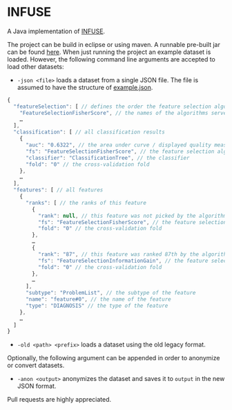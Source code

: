 INFUSE
======

A Java implementation of [INFUSE](http://nyuvis.github.io/infuse/).

The project can be build in eclipse or using maven.
A runnable pre-built jar can be found [here](infuse.jar).
When just running the project an example dataset is loaded.
However, the following command line arguments are accepted to load other datasets:

- ```-json <file>``` loads a dataset from a single JSON file.
  The file is assumed to have the structure of [example.json](src/main/resources/data/example.json).

```javascript
{
  "featureSelection": [ // defines the order the feature selection algorithms are displayed
    "FeatureSelectionFisherScore", // the names of the algorithms serve as id
    …
  ],
  "classification": [ // all classification results
    {
      "auc": "0.6322", // the area under curve / displayed quality measure
      "fs": "FeatureSelectionFisherScore", // the feature selection algorithm
      "classifier": "ClassificationTree", // the classifier
      "fold": "0" // the cross-validation fold
    },
    …
  ],
  "features": [ // all features
    {
      "ranks": [ // the ranks of this feature
        {
          "rank": null, // this feature was not picked by the algorithm
          "fs": "FeatureSelectionFisherScore", // the feature selection algorithm
          "fold": "0" // the cross-validation fold
        },
        …
        {
          "rank": "87", // this feature was ranked 87th by the algorithm
          "fs": "FeatureSelectionInformationGain", // the feature selection algorithm
          "fold": "0" // the cross-validation fold
        },
        …
      ],
      "subtype": "ProblemList", // the subtype of the feature
      "name": "feature#0", // the name of the feature
      "type": "DIAGNOSIS" // the type of the feature
    },
    …
  ]
}
```

- ```-old <path> <prefix>``` loads a dataset using the old legacy format.

Optionally, the following argument can be appended in order to anonymize or convert datasets.

- ```-anon <output>``` anonymizes the dataset and saves it to ```output``` in the new JSON format.

Pull requests are highly appreciated.
